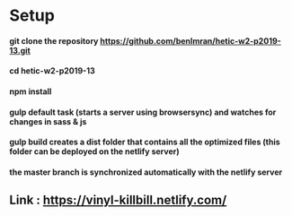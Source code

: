 # Setup
#### git clone the repository https://github.com/benImran/hetic-w2-p2019-13.git
#### cd hetic-w2-p2019-13
#### npm install
#### gulp default task (starts a server using browsersync) and watches for changes in sass & js
#### gulp build creates a dist folder that contains all the optimized files (this folder can be deployed on the netlify server)
#### the master branch is synchronized automatically with the netlify server

## Link : https://vinyl-killbill.netlify.com/
